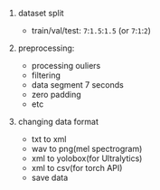 1. dataset split
    - train/val/test: `7`:`1.5`:`1.5` (or `7`:`1`:`2`)
2. preprocessing:
    - processing ouliers
    - filtering
    - data segment 7 seconds
    - zero padding
    - etc

3. changing data format 
    - txt to xml
    - wav to png(mel spectrogram)
    - xml to yolobox(for Ultralytics)
    - xml to csv(for torch API)
    - save data
